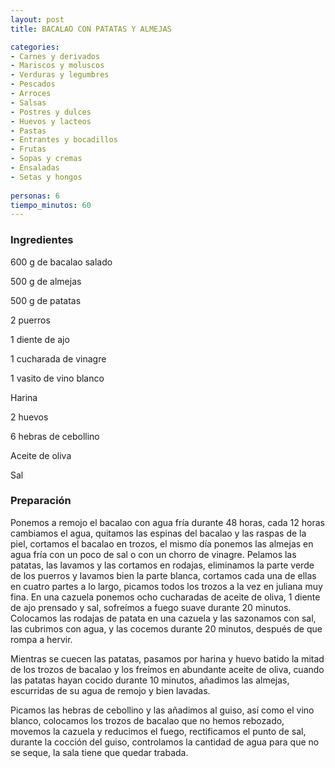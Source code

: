 ```yaml
---
layout: post
title: BACALAO CON PATATAS Y ALMEJAS

categories:
- Carnes y derivados
- Mariscos y moluscos
- Verduras y legumbres
- Pescados
- Arroces
- Salsas
- Postres y dulces
- Huevos y lacteos
- Pastas
- Entrantes y bocadillos
- Frutas
- Sopas y cremas
- Ensaladas
- Setas y hongos
 
personas: 6 
tiempo_minutos: 60 
---
```

<h3>Ingredientes</h3>
600 g de bacalao salado

500 g de almejas

500 g de patatas

2 puerros

1 diente de ajo

1 cucharada de vinagre

1 vasito de vino blanco

Harina

2 huevos

6 hebras de cebollino

Aceite de oliva

Sal

<h3>Preparación</h3>
Ponemos a remojo el bacalao con agua fría durante 48 horas, cada 12 horas cambiamos el agua, quitamos las espinas del bacalao y las raspas de la piel, cortamos el bacalao en trozos, el mismo día ponemos las almejas en agua fría con un poco de sal o con un chorro de vinagre. Pelamos las patatas, las lavamos y las cortamos en rodajas, eliminamos la parte verde de los puerros y lavamos bien la parte blanca, cortamos cada una de ellas en cuatro partes a lo largo, picamos todos los trozos a la vez en juliana muy fina. En una cazuela ponemos ocho cucharadas de aceite de oliva, 1 diente de ajo prensado y sal, sofreímos a fuego suave durante 20 minutos. Colocamos las rodajas de patata en una cazuela y las sazonamos con sal, las cubrimos con agua, y las cocemos durante 20 minutos, después de que rompa a hervir.

Mientras se cuecen las patatas, pasamos por harina y huevo batido la mitad de los trozos de bacalao y los freímos en abundante aceite de oliva, cuando las patatas hayan cocido durante 10 minutos, añadimos las almejas, escurridas de su agua de remojo y bien lavadas.

Picamos las hebras de cebollino y las añadimos al guiso, así como el vino blanco, colocamos los trozos de bacalao que no hemos rebozado, movemos la cazuela y reducimos el fuego, rectificamos el punto de sal, durante la cocción del guiso, controlamos la cantidad de agua para que no se seque, la sala tiene que quedar trabada.

